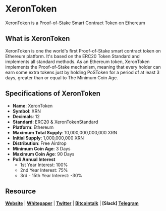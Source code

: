 # XeronToken
XeronToken is a Proof-of-Stake Smart Contract Token on Ethereum

## What is XeronToken
XeronToken is one the world's first Proof-of-Stake smart contract token on Ethereum platform. It's based on the ERC20 Token Standard and implements all standard methods. As an Ethereum token, XeronToken implements the Proof-of-Stake mechanism, meaning that every holder can earn some extra tokens just by holding PoSToken for a period of at least 3 days, greater than or equal to The Minimum Coin Age.

## Specifications of XeronToken
* **Name**: XeronToken
* **Symbol**: XRN
* **Decimals**: 12
* **Standard**: ERC20 & XeronTokenStandard
* **Platform**: Ethereum
* **Maximum Total Supply**: 10,000,000,000,000 XRN
* **Initial Supply**: 1,000,000,000 XRN
* **Distribution**: Free Airdrop
* **Minimum Coin Age**: 3 Days
* **Maximum Coin Age**: 90 Days
* **PoS Annual Interest**
  + 1st Year Interest: 100%
  + 2nd Year Interest: 75%
  + 3rd - 15th Year Interest: -30%

## Resource
**[Website](https://xerontoken.org)** | **[Whitepaper](https://xerontoken.org/whitepaper.pdf)** | **[Twitter](https://twitter/XeronToken)**  | **[Bitcointalk](https://bitcointalk.org/index.php?topic=2110712.0)** | **[Slack]
[Telegram](https://t.me/XeronToken)**

